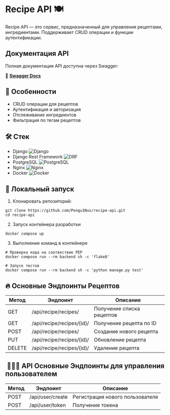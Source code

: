 # Recipe API 🍽️

Recipe API — это сервис, предназначенный для управления рецептами, ингредиентами. Поддерживает CRUD операции и функции аутентификации.

## Документация API
Полная документация API доступна через Swagger:

🔗 **[Swagger Docs](https://recipe-api.sytes.net/api/docs/)**

## 🚀 Особенности
- CRUD операции для рецептов
- Аутентификация и авторизация
- Отслеживание ингредиентов
- Фильтрация по тегам рецептов

## 🛠️ Стек
- Django ![Django](https://img.shields.io/badge/Django-092E20?style=flat&logo=django&logoColor=white)
- Django Rest Framework ![DRF](https://img.shields.io/badge/DRF-red?style=flat&logo=django&logoColor=white)
- PostgreSQL ![PostgreSQL](https://img.shields.io/badge/PostgreSQL-336791?style=flat&logo=postgresql&logoColor=white)
- Nginx ![Nginx](https://img.shields.io/badge/Nginx-009639?style=flat&logo=nginx&logoColor=white)
- Docker ![Docker](https://img.shields.io/badge/Docker-2496ED?style=flat&logo=docker&logoColor=white)


## 🏁 Локальный запуск

1. Клонировать репозиторий:

```Shell
git clone https://github.com/Pengu1Nus/recipe-api.git
cd recipe-api
```

2. Запуск контейнера разработки

```Shell
docker compose up
```

3. Выполнение команд в контейнере
```Shell
# Проверка кода на соотвествие PEP
docker compose run --rm backend sh -c 'flake8'
```
```Shell
# Запуск тестов
docker compose run --rm backend sh -c 'python manage.py test'
```

## 🔥 Основные Эндпоинты Рецептов
| Метод | Эндпоинт | Описание |
| ------ | -------- | ----------- | 
| GET | /api/recipe/recipes/	| Получение списка рецептов |
| GET | /api/recipe/recipes/{id}/ |	Получение рецепта по ID |
| POST | /api/recipe/recipes/ |	Создание нового рецепта |
| PUT | /api/recipe/recipes/{id}/ |	Обновление рецепта |
| DELETE | /api/recipe/recipes/{id}/ |	Удаление рецепта |

##  💁🏻‍♂️ API Основные Эндпоинты для управления пользователем
| Метод | Эндпоинт | Описание |
| ------ | -------- | ----------- | 
| POST | /api/user/create |	Регистрация нового пользователя |
| POST | /api/user/token |	Получение токена |

